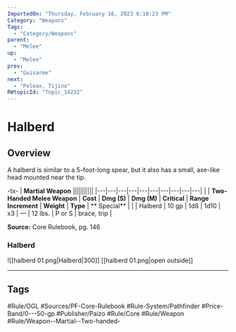 ```yaml
---
ImportedOn: "Thursday, February 16, 2023 6:10:23 PM"
Category: "Weapons"
Tags:
  - "Category/Weapons"
parent:
  - "Melee"
up:
  - "Melee"
prev:
  - "Guisarme"
next:
  - "Poleax, Tijino"
RWtopicId: "Topic_14232"
---
```

# Halberd
## Overview
A halberd is similar to a 5-foot-long spear, but it also has a small, axe-like head mounted near the tip.


-tx-
| **Martial Weapon** ||||||||||
|---|---|---|---|---|---|---|---|---|---|
| | **Two-Handed Melee Weapon** | **Cost** | **Dmg (S)** | **Dmg (M)** | **Critical** | **Range Increment** | **Weight** | **Type** | ** Special** |
| | Halberd | 10 gp | 1d8 | 1d10 | x3 | — | 12 lbs. | P or S | brace, trip |

**Source:** Core Rulebook, pg. 146

### Halberd
![[halberd 01.png|Halberd|300]]
[[halberd 01.png|open outside]]


---
## Tags
#Rule/OGL #Sources/PF-Core-Rulebook #Rule-System/Pathfinder #Price-Band/0---50-gp #Publisher/Paizo #Rule/Core #Rule/Weapon #Rule/Weapon--Martial--Two-handed-

